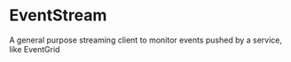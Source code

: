 # EventStream
A general purpose streaming client to monitor events pushed by a service, like EventGrid
